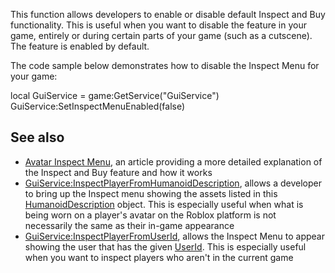 This function allows developers to enable or disable default Inspect and Buy functionality. This is useful when you want to disable the feature in your game, entirely or during certain parts of your game (such as a cutscene). The feature is enabled by default.

The code sample below demonstrates how to disable the Inspect Menu for your game:

local GuiService = game:GetService("GuiService")
GuiService:SetInspectMenuEnabled(false)

See also
--------

*   [Avatar Inspect Menu](https://developer.roblox.com/articles/avatar-inspect-menu), an article providing a more detailed explanation of the Inspect and Buy feature and how it works
*   [GuiService:InspectPlayerFromHumanoidDescription](https://developer.roblox.com/en-us/api-reference/function/GuiService/InspectPlayerFromHumanoidDescription), allows a developer to bring up the Inspect menu showing the assets listed in this [HumanoidDescription](https://developer.roblox.com/en-us/api-reference/class/HumanoidDescription) object. This is especially useful when what is being worn on a player's avatar on the Roblox platform is not necessarily the same as their in-game appearance
*   [GuiService:InspectPlayerFromUserId](https://developer.roblox.com/en-us/api-reference/function/GuiService/InspectPlayerFromUserId), allows the Inspect Menu to appear showing the user that has the given [UserId](https://developer.roblox.com/en-us/api-reference/property/Player/UserId). This is especially useful when you want to inspect players who aren't in the current game